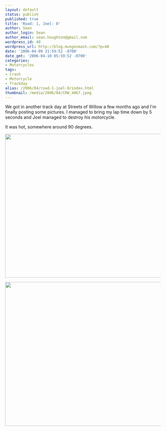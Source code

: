 ```yaml
---
layout: default
status: publish
published: true
title: 'Road: 1, Joel: 0'
author: Sean
author_login: Sean
author_email: sean.houghton@gmail.com
wordpress_id: 40
wordpress_url: http://blog.mungosmash.com/?p=40
date: '2006-04-09 21:59:52 -0700'
date_gmt: '2006-04-10 05:59:52 -0700'
categories:
- Motorcycles
tags:
- Crash
- Motorcycle
- Trackday
alias: /2006/04/road-1-joel-0/index.html
thumbnail: /media/2006/04/CRW_4067.jpeg
---
```

We got in another track day at Streets of Willow a few months ago and I'm finally posting some pictures.  I managed to bring my lap time down by 5 seconds and Joel managed to destroy his motorcycle.

It was hot, somewhere around 90 degrees.

<a href="{{site.url_root}}/media/2006/04/CRW_4078.jpeg"><img src="{{site.url_root}}/media/2006/04/CRW_4078.jpeg" alt="" title="Joel&#039;s bike is one sorry sight at this point." width="700" height="464" class="aligncenter size-full wp-image-785" /></a>

<a href="{{site.url_root}}/media/2006/04/CRW_4067.jpeg"><img src="{{site.url_root}}/media/2006/04/CRW_4067.jpeg" alt="" title="How do you taco the rim in two places?" width="700" height="464" class="aligncenter size-full wp-image-786" /></a>

